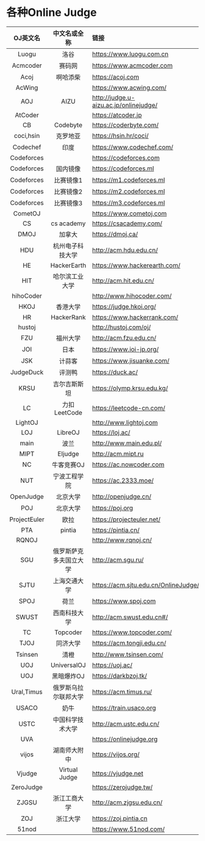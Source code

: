 # 各种Online Judge
|OJ英文名|中文名或全称|链接| 
|:-:|:-:|:-|
|Luogu|洛谷|<https://www.luogu.com.cn>|
|Acmcoder|赛码网|<https://www.acmcoder.com>|
|Acoj|啊哈添柴|<https://acoj.com>|
|AcWing| |<https://www.acwing.com/>|
|AOJ|AIZU|<http://judge.u-aizu.ac.jp/onlinejudge/>|
|AtCoder| |<https://atcoder.jp>|
|CB|Codebyte|<https://coderbyte.com/>| 
|coci,hsin|克罗地亚|<https://hsin.hr/coci/>| 
|Codechef|印度|<https://www.codechef.com/> 
|Codeforces| |<https://codeforces.com>| 
|Codeforces|国内镜像|<https://codeforces.ml>| 
|Codeforces|比赛镜像1|<https://m1.codeforces.ml>| 
|Codeforces|比赛镜像2|<https://m2.codeforces.ml>| 
|Codeforces|比赛镜像3|<https://m3.codeforces.ml>| 
|CometOJ| |<https://www.cometoj.com>| 
|CS|cs academy|<https://csacademy.com/>| 
|DMOJ|加拿大|<https://dmoj.ca/>| 
|HDU|杭州电子科技大学|<http://acm.hdu.edu.cn/>| 
|HE|HackerEarth|<https://www.hackerearth.com/> |
|HIT|哈尔滨工业大学|<http://acm.hit.edu.cn/>| 
|hihoCoder| |<http://www.hihocoder.com/>| 
|HKOJ|香港大学|<https://judge.hkoi.org/>| 
|HR|HackerRank|<https://www.hackerrank.com/>| 
|hustoj| |<http://hustoj.com/oj/>| 
|FZU|福州大学|<http://acm.fzu.edu.cn/>| 
|JOI|日本|<https://www.ioi-jp.org/>| 
|JSK|计蒜客|<https://www.jisuanke.com/>| 
|JudgeDuck|评测鸭|<https://duck.ac/>|
|KRSU|吉尔吉斯斯坦|<https://olymp.krsu.edu.kg/>| 
|LC|力扣LeetCode|<https://leetcode-cn.com/>| 
|LightOJ| |<http://www.lightoj.com>| 
|LOJ|LibreOJ|<https://loj.ac/>| 
|main|波兰|<http://www.main.edu.pl/>| 
|MIPT|EIjudge|<http://acm.mipt.ru>| 
|NC|牛客竞赛OJ|<https://ac.nowcoder.com>| 
|NUT|宁波工程学院|<https://ac.2333.moe/>| 
|OpenJudge|北京大学|<http://openjudge.cn/>| 
|POJ|北京大学|<https://poj.org>| 
|ProjectEuler|欧拉|<https://projecteuler.net/>| 
|PTA|pintia|<https://pintia.cn/>| 
|RQNOJ| |<http://www.rqnoj.cn/>| 
|SGU|俄罗斯萨克多夫国立大学|<http://acm.sgu.ru/>| 
|SJTU|上海交通大学|<https://acm.sjtu.edu.cn/OnlineJudge/>| 
|SPOJ|荷兰|<https://www.spoj.com>| 
|SWUST|西南科技大学|<http://acm.swust.edu.cn#/>| 
|TC|Topcoder|<https://www.topcoder.com/>| 
|TJOJ|同济大学|<https://acm.tongji.edu.cn/>| 
|Tsinsen|清橙|<http://www.tsinsen.com/>| 
|UOJ|UniversalOJ|<https://uoj.ac/>| 
|UOJ|黑暗爆炸OJ|<https://darkbzoj.tk/>| 
|Ural,Timus|俄罗斯乌拉尔联邦大学|<https://acm.timus.ru/>| 
|USACO|奶牛|<https://train.usaco.org> |
|USTC|中国科学技术大学|<http://acm.ustc.edu.cn/>| 
|UVA| |<https://onlinejudge.org>| 
|vijos|湖南师大附中|<https://vijos.org/>| 
|Vjudge|Virtual Judge|<https://vjudge.net>| 
|ZeroJudge| |<https://zerojudge.tw/> |
|ZJGSU|浙江工商大学|<http://acm.zjgsu.edu.cn/>| 
|ZOJ|浙江大学|<https://zoj.pintia.cn>| 
|51nod| |<https://www.51nod.com/>|
